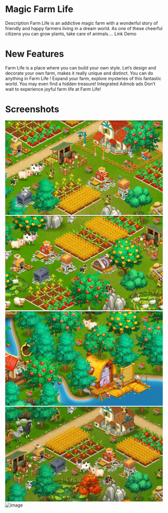 # Magic Farm Life
Description Farm Life is an addictive magic farm with a wonderful story of friendly and happy farmers living in a dream world. As one of these cheerful citizens you can grow plants, take care of animals…. Link Demo

# New Features
Farm Life is a place where you can build your own style. Let’s design and decorate your own farm, makes it really unique and distinct. You can do anything in Farm Life ! Expand your farm, explore mysteries of this fantastic world. You may even find a hidden treasure!
Integrated Admob ads
Don’t wait to experience joyful farm life at Farm Life!

 
# Screenshots
![image](https://github.com/kowalewskiadrian/Magic-Farm-Life-Game/blob/main/Assets/Board/1.webp)
![image](https://github.com/kowalewskiadrian/Magic-Farm-Life-Game/blob/main/Assets/Board/2.webp)
![image](https://github.com/kowalewskiadrian/Magic-Farm-Life-Game/blob/main/Assets/Board/3.webp)
![image](https://github.com/kowalewskiadrian/Magic-Farm-Life-Game/blob/main/Assets/Board/4.webp)
![image](https://github.com/kowalewskiadrian/Magic-Farm-Life-Game/blob/main/Assets/Board51.webp)